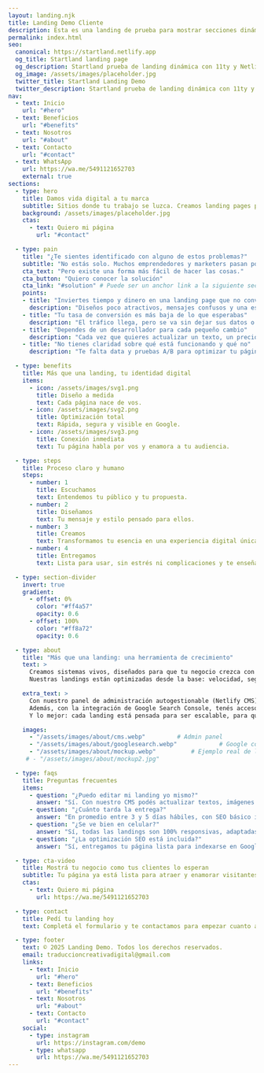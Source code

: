 ```yaml
---
layout: landing.njk
title: Landing Demo Cliente
description: Esta es una landing de prueba para mostrar secciones dinámicas.
permalink: index.html
seo:
  canonical: https://startland.netlify.app
  og_title: Startland landing page
  og_description: Startland prueba de landing dinámica con 11ty y Netlify CMS
  og_image: /assets/images/placeholder.jpg
  twitter_title: Startland Landing Demo 
  twitter_description: Startland prueba de landing dinámica con 11ty y Netlify CMS
nav:
  - text: Inicio
    url: "#hero"
  - text: Beneficios
    url: "#benefits"
  - text: Nosotros
    url: "#about"
  - text: Contacto
    url: "#contact"
  - text: WhatsApp
    url: https://wa.me/5491121652703
    external: true
sections:
  - type: hero
    title: Damos vida digital a tu marca
    subtitle: Sitios donde tu trabajo se luzca. Creamos landing pages profesionales, rápidas y optimizadas para que vendas más desde el primer día.
    background: /assets/images/placeholder.jpg
    ctas:
      - text: Quiero mi página
        url: "#contact"

  - type: pain
    title: "¿Te sientes identificado con alguno de estos problemas?"
    subtitle: "No estás solo. Muchos emprendedores y marketers pasan por esto antes de encontrar una solución definitiva."
    cta_text: "Pero existe una forma más fácil de hacer las cosas."
    cta_button: "Quiero conocer la solución"
    cta_link: "#solution" # Puede ser un anchor link a la siguiente sección o un link directo
    points:
    - title: "Inviertes tiempo y dinero en una landing page que no convierte"
      description: "Diseños poco atractivos, mensajes confusos y una estructura que no guía al usuario hacia la acción."
    - title: "Tu tasa de conversión es más baja de lo que esperabas"
      description: "El tráfico llega, pero se va sin dejar sus datos o comprar tu producto. Es como llenar un balde con un agujero."
    - title: "Dependes de un desarrollador para cada pequeño cambio"
      description: "Cada vez que quieres actualizar un texto, un precio o una imagen, tienes que pedir favores, pagar caro y esperar días."
    - title: "No tienes claridad sobre qué está funcionando y qué no"
      description: "Te falta data y pruebas A/B para optimizar tu página y mejorar tus resultados de forma consistente."

  - type: benefits
    title: Más que una landing, tu identidad digital
    items:
      - icon: /assets/images/svg1.png
        title: Diseño a medida
        text: Cada página nace de vos.
      - icon: /assets/images/svg2.png
        title: Optimización total
        text: Rápida, segura y visible en Google.
      - icon: /assets/images/svg3.png
        title: Conexión inmediata
        text: Tu página habla por vos y enamora a tu audiencia.

  - type: steps
    title: Proceso claro y humano
    steps:
      - number: 1
        title: Escuchamos
        text: Entendemos tu público y tu propuesta.
      - number: 2
        title: Diseñamos
        text: Tu mensaje y estilo pensado para ellos.
      - number: 3
        title: Creamos
        text: Transformamos tu esencia en una experiencia digital única que habla por sí sola.
      - number: 4
        title: Entregamos
        text: Lista para usar, sin estrés ni complicaciones y te enseñamos a gestionarla fácilmente.

  - type: section-divider
    invert: true
    gradient:
      - offset: 0%
        color: "#ff4a57"
        opacity: 0.6
      - offset: 100%
        color: "#ff8a72"
        opacity: 0.6

  - type: about
    title: "Más que una landing: una herramienta de crecimiento"
    text: >
      Creamos sistemas vivos, diseñados para que tu negocio crezca con solidez y transparencia. 
      Nuestras landings están optimizadas desde la base: velocidad, seguridad y diseño responsivo en todos los dispositivos.

    extra_text: >
      Con nuestro panel de administración autogestionable (Netlify CMS), podés actualizar textos, imágenes o secciones en minutos, sin conocimientos técnicos. 
      Además, con la integración de Google Search Console, tenés acceso a estadísticas reales sobre cómo la gente encuentra tu negocio en la web. 
      Y lo mejor: cada landing está pensada para ser escalable, para que tu presencia digital crezca al mismo ritmo que vos.

    images:
      - "/assets/images/about/cms.webp"         # Admin panel
      - "/assets/images/about/googlesearch.webp"            # Google console
      - "/assets/images/about/mockup.webp"          # Ejemplo real de landing
     # - "/assets/images/about/mockup2.jpg"

  - type: faqs
    title: Preguntas frecuentes
    items:
      - question: "¿Puedo editar mi landing yo mismo?"
        answer: "Sí. Con nuestro CMS podés actualizar textos, imágenes y secciones sin conocimientos técnicos."
      - question: "¿Cuánto tarda la entrega?"
        answer: "En promedio entre 3 y 5 días hábiles, con SEO básico incluido. Si necesitás urgencia, podemos agilizar el proceso."
      - question: "¿Se ve bien en celular?"
        answer: "Sí, todas las landings son 100% responsivas, adaptadas a cualquier dispositivo."
      - question: "¿La optimización SEO está incluida?"
        answer: "Sí, entregamos tu página lista para indexarse en Google y con métricas conectadas a Search Console."

  - type: cta-video
    title: Mostrá tu negocio como tus clientes lo esperan
    subtitle: Tu página ya está lista para atraer y enamorar visitantes.
    ctas:
      - text: Quiero mi página
        url: https://wa.me/5491121652703

  - type: contact
    title: Pedí tu landing hoy
    text: Completá el formulario y te contactamos para empezar cuanto antes.

  - type: footer
    text: © 2025 Landing Demo. Todos los derechos reservados.
    email: traduccioncreativadigital@gmail.com
    links:
      - text: Inicio
        url: "#hero"
      - text: Beneficios
        url: "#benefits"
      - text: Nosotros
        url: "#about"
      - text: Contacto
        url: "#contact"
    social:
      - type: instagram
        url: https://instagram.com/demo
      - type: whatsapp
        url: https://wa.me/5491121652703
---
```

